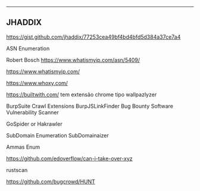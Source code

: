 

---

## JHADDIX

https://gist.github.com/jhaddix/77253cea49bf4bd4bfd5d384a37ce7a4





ASN  Enumeration

Robert Bosch https://www.whatismyip.com/asn/5409/

https://www.whatismyip.com/


https://www.whoxy.com/

https://builtwith.com/
tem extensão chrome tipo wallpazlyzer

BurpSuite Crawl 
Extensions
	BurpJSLinkFinder
	Bug Bounty
	Software Vulnerability Scanner


GoSpider or Hakrawler

SubDomain Enumeration
SubDomainaizer

Ammas Enum

https://github.com/edoverflow/can-i-take-over-xyz


rustscan

https://github.com/bugcrowd/HUNT
